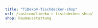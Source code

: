 ```yaml
---
title: "TiDeko®-Tischdecken-shop"
url: /sustrum/tideko-r-tischdecken-shop/
shop: Raumausstattung
---
```

